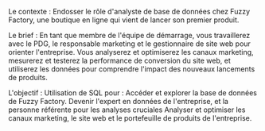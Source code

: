 Le contexte :
Endosser le rôle d'analyste de base de données chez Fuzzy Factory, une boutique en ligne qui vient de lancer son premier produit.

Le brief :
En tant que membre de l'équipe de démarrage, vous travaillerez avec le PDG, le responsable marketing et le gestionnaire de site web pour orienter l'entreprise. Vous analyserez et optimiserez les canaux marketing, mesurerez et testerez la performance de conversion du site web, et utiliserez les données pour comprendre l'impact des nouveaux lancements de produits.

L'objectif :
Utilisation de SQL pour :
Accéder et explorer la base de données de Fuzzy Factory.
Devenir l'expert en données de l'entreprise, et la personne référente pour les analyses cruciales
Analyser et optimiser les canaux marketing, le site web et le portefeuille de produits de l'entreprise.



